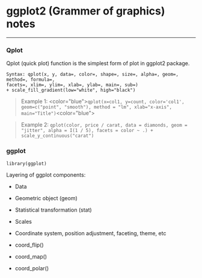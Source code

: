 # ggplot2 (Grammer of graphics) notes
---

### Qplot
Qplot (quick plot) function is the simplest form of plot in ggplot2 package.

```
Syntax: qplot(x, y, data=, color=, shape=, size=, alpha=, geom=, method=, formula=,
facets=, xlim=, ylim=, xlab=, ylab=, main=, sub=)
+ scale_fill_gradient(low="white", high="black")
```

> Example 1: <color="blue">`qplot(x=col1, y=count, color='col1', geom=c("point", "smooth"), method = "lm", xlab="x-axis", main="Title")`<color="blue">

> Example 2: `qplot(color, price / carat, data = diamonds, geom = "jitter", alpha = I(1 / 5), facets = color ~ .) + scale_y_continuous("carat")`

### ggplot
`library(ggplot)`

Layering of ggplot components:
* Data
* Geometric object (geom)
* Statistical transformation (stat)
* Scales
* Coordinate system, position adjustment, faceting, theme, etc

* coord_flip()
* coord_map()
* coord_polar()

